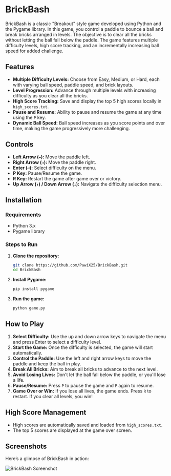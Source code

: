 # BrickBash

BrickBash is a classic "Breakout" style game developed using Python and the Pygame library. In this game, you control a paddle to bounce a ball and break bricks arranged in levels. The objective is to clear all the bricks without letting the ball fall below the paddle. The game features multiple difficulty levels, high score tracking, and an incrementally increasing ball speed for added challenge.

## Features

- **Multiple Difficulty Levels:** Choose from Easy, Medium, or Hard, each with varying ball speed, paddle speed, and brick layouts.
- **Level Progression:** Advance through multiple levels with increasing difficulty as you clear all the bricks.
- **High Score Tracking:** Save and display the top 5 high scores locally in `high_scores.txt`.
- **Pause and Resume:** Ability to pause and resume the game at any time using the `P` key.
- **Dynamic Ball Speed:** Ball speed increases as you score points and over time, making the game progressively more challenging.

## Controls

- **Left Arrow (`←`):** Move the paddle left.
- **Right Arrow (`→`):** Move the paddle right.
- **Enter (`⏎`):** Select difficulty on the menu.
- **P Key:** Pause/Resume the game.
- **R Key:** Restart the game after game over or victory.
- **Up Arrow (`↑`) / Down Arrow (`↓`):** Navigate the difficulty selection menu.

## Installation

### Requirements

- Python 3.x
- Pygame library

### Steps to Run

1. **Clone the repository:**
    ```bash
    git clone https://github.com/PawiX25/BrickBash.git
    cd BrickBash
    ```

2. **Install Pygame:**
    ```bash
    pip install pygame
    ```

3. **Run the game:**
    ```bash
    python game.py
    ```

## How to Play

1. **Select Difficulty:** Use the up and down arrow keys to navigate the menu and press Enter to select a difficulty level.
2. **Start the Game:** Once the difficulty is selected, the game will start automatically.
3. **Control the Paddle:** Use the left and right arrow keys to move the paddle and keep the ball in play.
4. **Break All Bricks:** Aim to break all bricks to advance to the next level.
5. **Avoid Losing Lives:** Don't let the ball fall below the paddle, or you'll lose a life.
6. **Pause/Resume:** Press `P` to pause the game and `P` again to resume.
7. **Game Over or Win:** If you lose all lives, the game ends. Press `R` to restart. If you clear all levels, you win!

## High Score Management

- High scores are automatically saved and loaded from `high_scores.txt`.
- The top 5 scores are displayed at the game over screen.

## Screenshots

Here’s a glimpse of BrickBash in action:

![BrickBash Screenshot](https://github.com/user-attachments/assets/a372607a-90c4-4535-be01-3820c028b00b)
